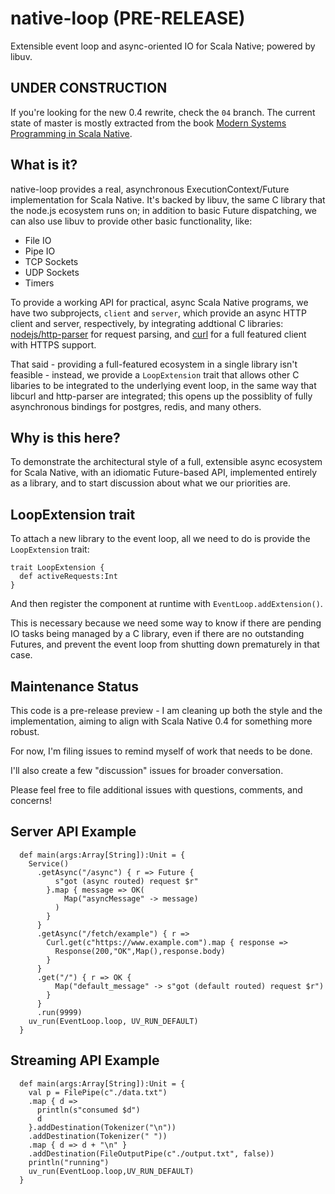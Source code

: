 # native-loop (PRE-RELEASE)
Extensible event loop and async-oriented IO for Scala Native; powered by libuv.

## UNDER CONSTRUCTION

If you're looking for the new 0.4 rewrite, check the `04` branch.  The current state of master is mostly extracted from the book [Modern Systems Programming in Scala Native](https://pragprog.com/book/rwscala/modern-systems-programming-with-scala-native).

## What is it?
native-loop provides a real, asynchronous ExecutionContext/Future implementation for Scala Native.
It's backed by libuv, the same C library that the node.js ecosystem runs on; in addition to basic 
Future dispatching, we can also use libuv to provide other basic functionality, like:

- File IO
- Pipe IO
- TCP Sockets
- UDP Sockets
- Timers

To provide a working API for practical, async Scala Native programs, we have two subprojects,
`client` and `server`, which provide an async HTTP client and server, respectively, by integrating addtional C libraries: [nodejs/http-parser](https://github.com/nodejs/http-parser) for request parsing, and [curl](https://github.com/curl/curl) for a full featured client with HTTPS support.

That said - providing a full-featured ecosystem in a single library isn't feasible - instead, we provide a `LoopExtension` trait that allows other C libaries to be integrated to the underlying event loop, in the same way that libcurl and http-parser are integrated; this opens up the possiblity of fully asynchronous bindings for postgres, redis, and many others.

## Why is this here?

To demonstrate the architectural style of a full, extensible async ecosystem for Scala Native, with an idiomatic Future-based API, implemented entirely as a library, and to start discussion about what we our priorities are.  

## LoopExtension trait

To attach a new library to the event loop, all we need to do is provide the `LoopExtension` trait:

```
trait LoopExtension {
  def activeRequests:Int
}
```

And then register the component at runtime with `EventLoop.addExtension()`. 

This is necessary because we need some way to know if there are pending IO tasks being managed by a C library, even if there are no outstanding Futures, and prevent the event loop from shutting down prematurely in that case.

## Maintenance Status

This code is a pre-release preview - I am cleaning up both the style and the implementation, 
aiming to align with Scala Native 0.4 for something more robust.  

For now, I'm filing issues to remind myself of work that needs to be done.

I'll also create a few "discussion" issues for broader conversation.

Please feel free to file additional issues with questions, comments, and concerns!

## Server API Example

```
  def main(args:Array[String]):Unit = {
    Service()
      .getAsync("/async") { r => Future { 
          s"got (async routed) request $r"
        }.map { message => OK(
            Map("asyncMessage" -> message)      
          )
        }
      }      
      .getAsync("/fetch/example") { r => 
        Curl.get(c"https://www.example.com").map { response =>
          Response(200,"OK",Map(),response.body)
        }
      }
      .get("/") { r => OK {
          Map("default_message" -> s"got (default routed) request $r")
        }
      }
      .run(9999)
    uv_run(EventLoop.loop, UV_RUN_DEFAULT)
  }
```

## Streaming API Example

```
  def main(args:Array[String]):Unit = {
    val p = FilePipe(c"./data.txt")
    .map { d => 
      println(s"consumed $d") 
      d
    }.addDestination(Tokenizer("\n"))
    .addDestination(Tokenizer(" "))
    .map { d => d + "\n" }
    .addDestination(FileOutputPipe(c"./output.txt", false))
    println("running")
    uv_run(EventLoop.loop,UV_RUN_DEFAULT)
  }
```
